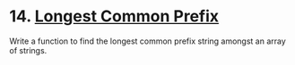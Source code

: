 # 14. [Longest Common Prefix](https://leetcode.com/problems/longest-common-prefix/)

Write a function to find the longest common prefix string amongst an array of strings.
